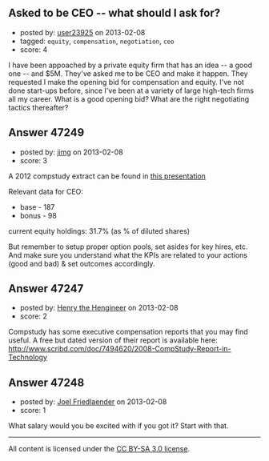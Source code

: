 ## Asked to be CEO -- what should I ask for?

- posted by: [user23925](https://stackexchange.com/users/-1/23925-user23925) on 2013-02-08
- tagged: `equity`, `compensation`, `negotiation`, `ceo`
- score: 4

I have been appoached by a private equity firm that has an idea -- a good one -- and $5M.  They've asked me to be CEO and make it happen.  They requested I make the opening bid for compensation and equity.  I've not done start-ups before, since I've been at a variety of large high-tech firms all my career.  What is a good opening bid?  What are the right negotiating tactics thereafter?


## Answer 47249

- posted by: [jimg](https://stackexchange.com/users/-1/2380-jimg) on 2013-02-08
- score: 3

<p>A 2012 compstudy extract can be found in <a href="http://www.wilmerhale.com/uploadedFiles/WilmerHale_Shared_Content/WilmerHale_Files/Events/Event/2012CompStudy_PPT_Tech.pdf" rel="nofollow">this presentation</a> </p>

<p>Relevant data for CEO:</p>

<ul>
<li>base - 187</li>
<li>bonus - 98</li>
</ul>

<p>current equity holdings: 31.7% (as % of diluted shares)</p>

<p>But remember to setup proper option pools, set asides for key hires, etc.  And make sure you understand what the KPIs are related to your actions (good and bad) &amp; set outcomes accordingly. </p>



## Answer 47247

- posted by: [Henry the Hengineer](https://stackexchange.com/users/-1/1692-henry-the-hengineer) on 2013-02-08
- score: 2

Compstudy has some executive compensation reports that you may find useful. A free but dated version of their report is available here: http://www.scribd.com/doc/7494620/2008-CompStudy-Report-in-Technology


## Answer 47248

- posted by: [Joel Friedlaender](https://stackexchange.com/users/-1/5543-joel-friedlaender) on 2013-02-08
- score: 1

What salary would you be excited with if you got it?  Start with that.



---

All content is licensed under the [CC BY-SA 3.0 license](https://creativecommons.org/licenses/by-sa/3.0/).
